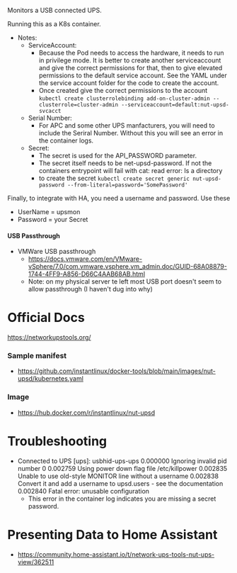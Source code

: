 Monitors a USB connected UPS.

Running this as a K8s container.  

- Notes:
  - ServiceAccount:
    - Because the Pod needs to access the hardware, it needs to run in privilege mode.  It is better to create another serviceaccount and give the correct permissions for that, then to give elevated permissions to the default service account.  See the YAML under the service account folder for the code to create the account.
    - Once created give the correct permissions to the account
      ``` kubectl create clusterrolebinding add-on-cluster-admin --clusterrole=cluster-admin --serviceaccount=default:nut-upsd-svcacct ```
  - Serial Number:
    - For APC and some other UPS manfacturers, you will need to include the Seriral Number.  Without this you will see an error in the container logs.
  - Secret:
    - The secret is used for the API_PASSWORD parameter.  
    - The secret itself needs to be net-upsd-password. If not the containers entrypoint will fail with cat: read error: Is a directory
    - to create the secret
      ``` kubectl create secret generic nut-upsd-password --from-literal=password='SomePassword' ```

Finally, to integrate with HA, you need a username and password.  Use these
- UserName = upsmon
- Password = your Secret

#### USB Passthrough
- VMWare USB passthrough
  - https://docs.vmware.com/en/VMware-vSphere/7.0/com.vmware.vsphere.vm_admin.doc/GUID-68A08879-1744-4FF9-A856-D66C4AAB68AB.html
  - Note: on my physical server te left most USB port doesn't seem to allow passthrough (I haven't dug into why)

# Official Docs
https://networkupstools.org/

### Sample manifest
- https://github.com/instantlinux/docker-tools/blob/main/images/nut-upsd/kubernetes.yaml

### Image
- https://hub.docker.com/r/instantlinux/nut-upsd

# Troubleshooting
- Connected to UPS [ups]: usbhid-ups-ups
   0.000000     Ignoring invalid pid number 0
   0.002759     Using power down flag file /etc/killpower
   0.002835     Unable to use old-style MONITOR line without a username
   0.002838     Convert it and add a username to upsd.users - see the documentation
   0.002840     Fatal error: unusable configuration
  - This error in the container log indicates you are missing a secret password.

# Presenting Data to Home Assistant
- https://community.home-assistant.io/t/network-ups-tools-nut-ups-view/362511
